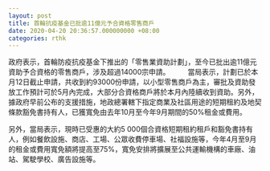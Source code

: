 ```yaml
---
layout: post
title: 首輪抗疫基金已批逾11億元予合資格零售商戶
date: 2020-04-20 20:36:57.000000000 +08:00
categories: rthk
---
```


政府表示，首輪防疫抗疫基金下推出的「零售業資助計劃」，至今已批出逾11億元資助予合資格的零售商戶，涉及超過14000宗申請。
　　 
當局表示，計劃已於本月12日截止申請，共收到約93000份申請，以小型零售商戶為主，審批及資助發放工作預計可於5月內完成，大部分合資格商戶將於本月內陸續收到資助。另外，據政府早前公布的支援措施，地政總署轄下指定商業及社區用途的短期租約及地契條款豁免書持有人，已獲寬免由去年10月至今年9月期間的50%租金或費用。

另外，當局表示，現時已受惠的大約5 000個合資格短期租約租戶和豁免書持有人，例如餐飲設施、商店、工場、公眾收費停車場、社福設施等，今年4月至9月的租金或費用寬免額將提高至75%，寬免安排將擴展至公共運輸機構的車廠、油站、駕駛學校、廣告設施等。　
